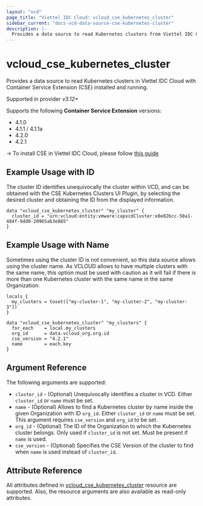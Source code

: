 ```yaml
---
layout: "vcd"
page_title: "Viettel IDC Cloud: vcloud_cse_kubernetes_cluster"
sidebar_current: "docs-vcd-data-source-cse-kubernetes-cluster"
description: |-
  Provides a data source to read Kubernetes clusters from Viettel IDC Cloud with Container Service Extension installed and running.
---
```


# vcloud\_cse\_kubernetes\_cluster

Provides a data source to read Kubernetes clusters in Viettel IDC Cloud with Container Service Extension (CSE) installed and running.

Supported in provider *v3.12+*

Supports the following **Container Service Extension** versions:

* 4.1.0
* 4.1.1 / 4.1.1a
* 4.2.0
* 4.2.1

-> To install CSE in Viettel IDC Cloud, please follow [this guide](/providers/terraform-viettelidc/vcloud/latest/docs/guides/container_service_extension_4_x_install)

## Example Usage with ID

The cluster ID identifies unequivocally the cluster within VCD, and can be obtained with the CSE Kubernetes Clusters UI Plugin, by selecting
the desired cluster and obtaining the ID from the displayed information.

```hcl
data "vcloud_cse_kubernetes_cluster" "my_cluster" {
  cluster_id = "urn:vcloud:entity:vmware:capvcdCluster:e8e82bcc-50a1-484f-9dd0-20965ab3e865"
}
```

## Example Usage with Name

Sometimes using the cluster ID is not convenient, so this data source allows using the cluster name.
As VCLOUD allows to have multiple clusters with the same name, this option must be used with caution as it will fail
if there is more than one Kubernetes cluster with the same name in the same Organization:

```hcl
locals {
  my_clusters = toset(["my-cluster-1", "my-cluster-2", "my-cluster-3"])
}

data "vcloud_cse_kubernetes_cluster" "my_clusters" {
  for_each    = local.my_clusters
  org_id      = data.vcloud_org.org.id
  cse_version = "4.2.1"
  name        = each.key
}
```

## Argument Reference

The following arguments are supported:

* `cluster_id` - (Optional) Unequivocally identifies a cluster in VCD. Either `cluster_id` or `name` must be set.
* `name` - (Optional) Allows to find a Kubernetes cluster by name inside the given Organization with ID `org_id`. Either `cluster_id` or `name` must be set. This argument requires `cse_version` and `org_id` to be set.
* `org_id` - (Optional) The ID of the Organization to which the Kubernetes cluster belongs. Only used if `cluster_id` is not set. Must be present if `name` is used.
* `cse_version` - (Optional) Specifies the CSE Version of the cluster to find when `name` is used instead of `cluster_id`.

## Attribute Reference

All attributes defined in [vcloud_cse_kubernetes_cluster](/providers/terraform-viettelidc/vcloud/latest/docs/resources/cse_kubernetes_cluster) resource are supported.
Also, the resource arguments are also available as read-only attributes.
